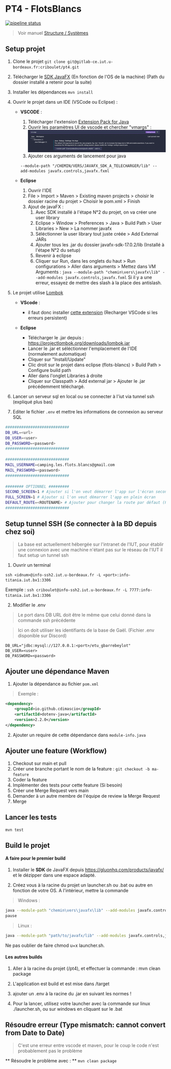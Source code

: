 # PT4 - FlotsBlancs

[![pipeline status](https://gitlab-ce.iut.u-bordeaux.fr/criboulet/pt4/badges/main/pipeline.svg)](https://gitlab-ce.iut.u-bordeaux.fr/criboulet/pt4/-/commits/main)

> Voir manuel [Structure / Systèmes](./SYSTEMES_STRUCTURES.md)

## Setup projet

1. Clone le projet `git clone git@gitlab-ce.iut.u-bordeaux.fr:criboulet/pt4.git`

2. Télécharger le [SDK JavaFX](https://gluonhq.com/products/javafx/) (En fonction de l'OS de la machine) (Path du dossier installé a retenir pour la suite)

3. Installer les dépendances `mvn install`

4. Ouvrir le projet dans un IDE (VSCode ou Eclipse) :

    - **VSCODE** :
        1. Télécharger l'extension [Extension Pack for Java](https://marketplace.visualstudio.com/items?itemName=vscjava.vscode-java-pack)
        2.  Ouvrir les paramètres UI de vscode et chercher "vmargs" :
        ![](./assets/vscode-setup.png)
        3. Ajouter ces arguments de lancement pour java
        ```
        --module-path "/CHEMIN/VERS/JAVAFX_SDK_A_TELECHARGER/lib" --add-modules javafx.controls,javafx.fxml
        ```

    - **Eclipse**
        1. Ouvrir l'IDE
        2. File > Import > Maven > Existing maven projects > choisir le dossier racine du projet > Choisir le pom.xml > Finish
        3. Ajout de javaFX :
            1. Avec SDK installé à l'étape N°2 du projet, on va créer une user library
            2. Eclipse > Window > Preferences > Java > Build Path > User Libraries > New > La nommer javafx
            3. Séléctionner la user library tout juste créée > Add External JARs
            4. Ajouter tous les .jar du dossier javafx-sdk-17.0.2/lib (Installé à l'étape N°2 du setup)
            5. Revenir à eclipse
            6. Cliquer sur Run, dans les onglets du haut > Run configurations > Aller dans arguments > Mettez dans VM Arguments : `java --module-path "chemin\vers\javafx\lib" --add-modules javafx.controls,javafx.fxml` Si il y a une erreur, essayez de mettre des slash à la place des antislash.

7. Le projet utilise [Lombok](https://projectlombok.org/features/GetterSetter) 

    - **VScode** :
        - il faut donc installer [cette extension](https://marketplace.visualstudio.com/items?itemName=GabrielBB.vscode-lombok) (Recharger VSCode si les erreurs persistent)

    - **Eclipse**
        - Télécharger le .jar depuis : https://projectlombok.org/downloads/lombok.jar
        - Lancer le .jar et séléctionner l'emplacement de l'IDE (normalement automatique)
        - Cliquer sur "Install/Update"
        - Clic droit sur le projet dans eclipse (flots-blancs) > Build Path > Configure build path
        - Aller dans l'onglet Libraries à droite
        - Cliquer sur Classpath > Add external jar > Ajouter le .jar précédemment téléchargé.

        

5. Lancer un serveur sql en local ou se connecter à l'iut via tunnel ssh (expliqué plus bas)

6. Editer le fichier `.env` et mettre les informations de connexion au serveur SQL

```bash
############################
DB_URL=<url>
DB_USER=<user>
DB_PASSWORD=<password>
############################

############################
MAIL_USERNAME=camping.les.flots.blancs@gmail.com
MAIL_PASSWORD=<password>
############################

######## OPTIONNEL #########
SECOND_SCREEN=1 # Ajouter si l'on veut démarrer l'app sur l'écran secondaire
FULL_SCREEN=1 # Ajouter si l'on veut démarrer l'app en plein écran
DEFAULT_ROUTE=<ROUTENAME> # Ajouter pour changer la route par défaut (Permet de gagner du temps en développement)
############################
```

## Setup tunnel SSH (Se connecter à la BD depuis chez soi)
> La base est actuellement hébergée sur l'intranet de l'IUT, pour établir une connexion avec une machine n'étant pas sur le réseau de l'IUT il faut setup un tunnel ssh

1. Ouvrir un terminal
```
ssh <idnum>@info-ssh2.iut.u-bordeaux.fr -L <port>:info-titania.iut.bx1:3306
```
Exemple : `ssh criboulet@info-ssh2.iut.u-bordeaux.fr -L 7777:info-titania.iut.bx1:3306`

2. Modifier le .env
> Le port dans DB URL doit être le même que celui donné dans la commande ssh précédente

> Ici on doit utiliser les identifiants de la base de Gaël. (Fichier .env disponible sur Discord)
```
DB_URL="jdbc:mysql://127.0.0.1:<port>/etu_gbarrebeylot"
DB_USER=<user>
DB_PASSWORD=<password>
```
## Ajouter une dépendance Maven

1. Ajouter la dépendance au fichier `pom.xml`
> Exemple :
```xml
<dependency>
    <groupId>io.github.cdimascio</groupId>
    <artifactId>dotenv-java</artifactId>
    <version>2.2.0</version>
</dependency>
```
2. Ajouter un require de cette dépendance dans `module-info.java`

## Ajouter une feature (Workflow)

1. Checkout sur main et pull
2. Créer une branche portant le nom de la feature : `git checkout -b ma-feature`
3. Coder la feature
4. Implémenter des tests pour cette feature (Si besoin)
5. Créer une Merge Request vers main
6. Demander à un autre membre de l'équipe de review la Merge Request
7. Merge

## Lancer les tests

```
mvn test
```

## Build le projet

#### A faire pour le premier build

1. Installer le **SDK** de JavaFX depuis https://gluonhq.com/products/javafx/ et le dézipper dans une espace adapté.

2. Créez vous à la racine du projet un launcher.sh ou .bat ou autre en fonction de votre OS. A l'intérieur, mettre la commande

> Windows : 

```bash
java --module-path "chemin\vers\javafx\lib" --add-modules javafx.controls,javafx.fxml -jar target/flots-blancs-1.0.0.jar
pause
```

> Linux : 

```bash
java --module-path "path/to/javafx/lib" --add-modules javafx.controls,javafx.fxml -jar target/flots-blancs-1.0.0-jar-with-dependencies.jar
```
Ne pas oublier de faire chmod u+x launcher.sh.

#### Les autres builds

1. Aller à la racine du projet (/pt4), et effectuer la commande : mvn clean package

2. L'application est build et est mise dans /target

3. ajouter un .env à la racine du .jar en suivant les normes !

4. Pour la lancer, utilisez votre launcher avec la commande sur linux ./launcher.sh, ou sur windows en cliquant sur le .bat

## Résoudre erreur (Type mismatch: cannot convert from Date to Date)

> C'est une erreur entre vscode et maven, pour le coup le code n'est probablement pas le problème

** Résoudre le problème avec : ** `mvn clean package`
